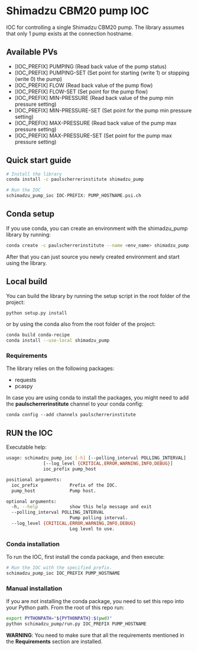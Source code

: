 # Shimadzu CBM20 pump IOC
IOC for controlling a single Shimadzu CBM20 pump. The library assumes that only 1 pump exists 
at the connection hostname.

## Available PVs

- \[IOC_PREFIX\] PUMPING (Read back value of the pump status)
- \[IOC_PREFIX\] PUMPING-SET (Set point for starting (write 1) or stopping (write 0) the pump)
- \[IOC_PREFIX\] FLOW (Read back value of the pump flow)
- \[IOC_PREFIX\] FLOW-SET (Set point for the pump flow)
- \[IOC_PREFIX\] MIN-PRESSURE (Read back value of the pump min pressure setting)
- \[IOC_PREFIX\] MIN-PRESSURE-SET (Set point for the pump min pressure setting)
- \[IOC_PREFIX\] MAX-PRESSURE (Read back value of the pump max pressure setting)
- \[IOC_PREFIX\] MAX-PRESSURE-SET (Set point for the pump max pressure setting)

## Quick start guide
```bash
# Install the library
conda install -c paulscherrerinstitute shimadzu_pump

# Run the IOC
schimadzu_pump_ioc IOC-PREFIX: PUMP_HOSTNAME.psi.ch
```

## Conda setup
If you use conda, you can create an environment with the shimadzu_pump library by running:

```bash
conda create -c paulscherrerinstitute --name <env_name> shimadzu_pump
```

After that you can just source you newly created environment and start using the library.

## Local build
You can build the library by running the setup script in the root folder of the project:

```bash
python setup.py install
```

or by using the conda also from the root folder of the project:

```bash
conda build conda-recipe
conda install --use-local shimadzu_pump
```

### Requirements
The library relies on the following packages:

- requests
- pcaspy

In case you are using conda to install the packages, you might need to add the **paulscherrerinstitute** channel to 
your conda config:

```
conda config --add channels paulscherrerinstitute
```

## RUN the IOC

Executable help:

```bash
usage: schimadzu_pump_ioc [-h] [--polling_interval POLLING_INTERVAL]
              [--log_level {CRITICAL,ERROR,WARNING,INFO,DEBUG}]
              ioc_prefix pump_host

positional arguments:
  ioc_prefix            Prefix of the IOC.
  pump_host             Pump host.

optional arguments:
  -h, --help            show this help message and exit
  --polling_interval POLLING_INTERVAL
                        Pump polling interval.
  --log_level {CRITICAL,ERROR,WARNING,INFO,DEBUG}
                        Log level to use.
```

### Conda installation
To run the IOC, first install the conda package, and then execute:
```bash
# Run the IOC with the specified prefix.
schimadzu_pump_ioc IOC_PREFIX PUMP_HOSTNAME
```

### Manual installation
If you are not installing the conda package, you need to set this repo into your Python path. 
From the root of this repo run:
```bash
export PYTHONPATH="${PYTHONPATH}:$(pwd)"
python schimadzu_pump/run.py IOC_PREFIX PUMP_HOSTNAME
```

**WARNING**: You need to make sure that all the requirements mentioned in the **Requirements** section are installed.

